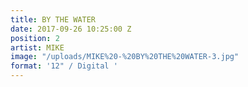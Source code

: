 ```yaml
---
title: BY THE WATER
date: 2017-09-26 10:25:00 Z
position: 2
artist: MIKE
image: "/uploads/MIKE%20-%20BY%20THE%20WATER-3.jpg"
format: '12" / Digital '
---
```


